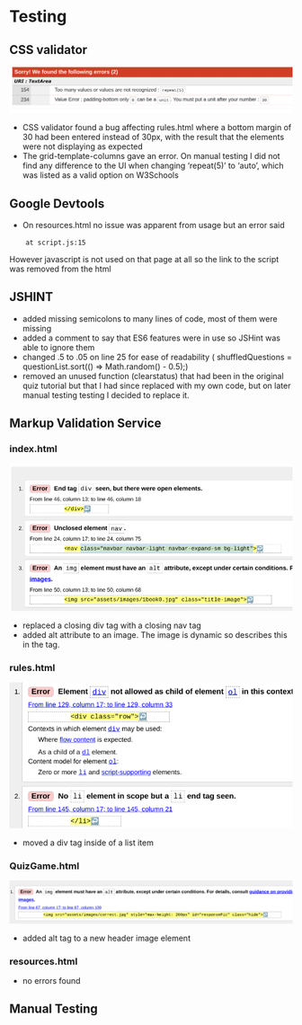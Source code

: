 # Testing

## CSS validator

![CSS Validator feedback](/readme/testing/cssval.png)

* CSS validator found a bug affecting rules.html where a bottom margin of 30 had been entered instead of 30px, with the result that the elements were not displaying as expected
* The grid-template-columns gave an error. On manual testing I did not find any difference to the UI when changing ‘repeat(5)’ to ‘auto’, which was listed as a valid option on W3Schools


## Google Devtools
* On resources.html no issue was apparent from usage but an error said
```script.js:15 Uncaught TypeError: Cannot read properties of null (reading 'addEventListener')
    at script.js:15
```
However javascript is not used on that page at all so the link to the script was removed from the html

## JSHINT
* added missing semicolons to many lines of code, most of them were missing
* added a comment to say that ES6 features were in use so JSHint was able to ignore them
* changed .5 to .05 on line 25 for ease of readability ( shuffledQuestions = questionList.sort(() => Math.random() - 0.5);)
* removed an unused function (clearstatus) that had been in the original quiz tutorial but that I had since replaced with my own code, but on later manual testing testing I decided to replace it.

## Markup Validation Service

### index.html
![HTML Validator feedback](/readme/testing/markupindex.png)
* replaced a closing div tag with a closing nav tag
* added alt attribute to an image. The image is dynamic so describes this in the tag.

### rules.html
![HTML Validator feedback](/readme/testing/markuprules.png)
* moved a div tag inside of a list item

### QuizGame.html
![HTML Validator feedback](/readme/testing/markupquiz.png)
* added alt tag to a new header image element

### resources.html
* no errors found

## Manual Testing
